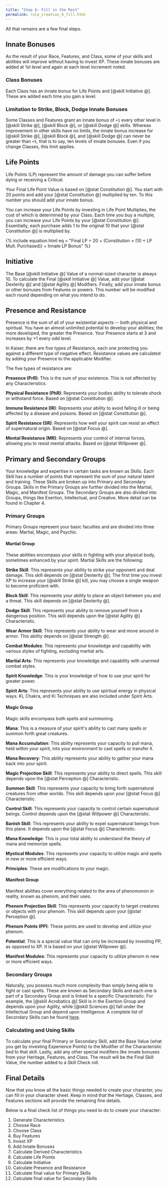 ```yaml
---
title: "Step 6: Fill in the Rest"
permalink: rule_creation_6_fill.html
---
```


All that remains are a few final steps.

## Innate Bonuses
As the result of your Race, Features, and Class, some of your skills and abilities will improve without having to invest XP. These innate bonuses are added at 1st level and again at each level increment noted.

### Class Bonuses
Each Class has an innate bonus for Life Points and [@skill Initiative @]. These are added each time you gain a level.

### Limitation to Strike, Block, Dodge Innate Bonuses
Some Classes and Features grant an innate bonus of `+1` every other level in [@skill Strike @], [@skill Block @], or [@skill Dodge @] skills. Whereas improvement in other skills have no limits, the innate bonus increase for [@skill Strike @], [@skill Block @], and [@skill Dodge @] can never be greater than `+5`, that is to say, ten levels of innate bonuses. Even if you change Classes, this limit applies.

## Life Points
Life Points (LP) represent the amount of damage you can suffer before dying or receiving a Critical.

Your Final Life Point Value is based on [@stat Constitution @]. You start with 20 points and add your [@stat Constitution @] multiplied by ten. To this number you should add your innate bonus.

You can increase your Life Points by investing in Life Point Multiplies, the cost of which is determined by your Class. Each time you buy a multiple, you can increase your Life Points by your [@stat Constitution @]. Essentially, each purchase adds 1 to the original 10 that your [@stat Constitution @] is multiplied by.

{% include equation.html eq = "Final LP = 20 + (Constitution × (10 + LP Mult. Purchased)) + Innate LP Bonus" %}

## Initiative
The Base [@skill Initiative @] Value of a normal-sized character is always 10. To calculate the Final [@skill Initiative @] Value, add your [@stat Dexterity @] and [@stat Agility @] Modifiers. Finally, add your innate bonus or other bonuses from Features or powers. This number will be modified each round depending on what you intend to do.

## Presence and Resistance
Presence is the sum of all of your existential aspects -- both physical and spiritual. You have an almost unlimited potential to develop your abilities; the more developed, the greater the Presence. Your Presence starts at 3 and increases by +1 every odd level.

In Kaiser, there are five types of Resistance, each one protecting you against a different type of negative effect. Resistance values are calculated by adding your Presence to the applicable Modifier.

The five types of resistance are:

**Presence (PrR)**: This is the sum of your existence. This is not affected by any Characteristics.

**Physical Resistance (PhR)**: Represents your bodies ability to tolerate shock or withstand force. Based on [@stat Constitution @].

**Immune Resistance (IR)**: Represents your ability to avoid falling ill or being affected by a disease and poisons. Based on [@stat Constitution @].

**Spirit Resistance (SR)**: Represents how well your spirit can resist an effect of supernatural origin. Based on [@stat Focus @].

**Mental Resistance (MR)**: Represents your control of internal forces, allowing you to resist mental attacks. Based on [@stat Willpower @].

## Primary and Secondary Groups
Your knowledge and expertise in certain tasks are known as Skills. Each Skill has a number of points that represent the sum of your natural talent and training. These Skills are broken up into Primary and Secondary Groups. Skills in the Primary Groups are further divided into the Martial, Magic, and Manifest Groups. The Secondary Groups are also divided into Groups, things like Exertion, Intellectual, and Creative. More detail can be found in Chapter 4.

### Primary Groups
Primary Groups represent your basic faculties and are divided into three areas: Martial, Magic, and Psychic.

#### Martial Group
These abilities encompass your skills in fighting with your physical body, sometimes enhanced by your spirit. Martial Skills are the following:

**Strike Skill**: This represents your ability to strike your opponent and deal damage. This skill depends on [@stat Dexterity @]. The first time you invest XP to increase your [@skill Strike @] kill, you may choose a single weapon to become proficient with.

**Block Skill**: This represents your ability to place an object between you and a threat. This skill depends on [@stat Dexterity @].

**Dodge Skill**: This represents your ability to remove yourself from a dangerous position. This skill depends upon the [@stat Agility @] Characteristic.

**Wear Armor Skill**: This represents your ability to wear and move around in armor. This ability depends on [@stat Strength @].

**Combat Modules**: This represents your knowledge and capability with various styles of fighting, excluding martial arts.

**Martial Arts**: This represents your knowledge and capability with unarmed combat styles.

**Spirit Knowledge**: This is your knowledge of how to use your spirit for greater power.

**Spirit Arts**: This represents your ability to use spiritual energy in physical ways. Ki, Chakra, and Ki Techniques are also included under Spirit Arts.

#### Magic Group
Magic skills encompass both spells and summoning.

**Mana**: This is a measure of your spirit's ability to cast many spells or summon forth great creatures.

**Mana Accumulation**: This ability represents your capacity to pull mana, held within your spirit, into your environment to cast spells or transfer it.

**Mana Recovery**: This ability represents your ability to gather your mana back into your spirit.

**Magic Projection Skill**: This represents your ability to direct spells. This skill depends upon the [@stat Perception @] Characteristic.

**Summon Skill**: This represents your capacity to bring forth supernatural creatures from other worlds. This skill depends upon your [@stat Focus @] Characteristic.

**Control Skill**: This represents your capacity to control certain supernatural beings. Control depends upon the [@stat Willpower @] Characteristic.

**Banish Skill**: This represents your ability to expel supernatural beings from this plane. It depends upon the [@stat Focus @] Characteristic.

**Mana Knowledge**: This is your total ability to understand the theory of mana and memorize spells.

**Mystical Modules**: This represents your capacity to utilize magic and spells in new or more efficient ways.

**Principles**: These are modifications to your magic.

#### Manifest Group
Manifest abilities cover everything related to the area of phenomonon in reality, known as phenom, and their uses.

**Phenom Projection Skill**: This represents your capacity to target creatures or objects with your phenom. This skill depends upon your [@stat Perception @].

**Phenom Points (PP)**: These points are used to develop and utilize your phenom.

**Potential**: This is a special value that can only be increased by investing PP, as opposed to XP. It is based on your [@stat Willpower @].

**Manifest Modules**: This represents your capacity to utilize phenom in new or more efficient ways.

### Secondary Groups
Naturally, you possess much more complexity than simply being able to fight or cast spells. These are known as Secondary Skills and each one is part of a Secondary Group and is linked to a specific Characteristic. For example, the [@skill Acrobatics @] Skill is in the Exertion Group and depends upon your Agility, while [@skill Sciences @] fall under the Intellectual Group and depend upon Intelligence. A complete list of Secondary Skills can be found [here](todo.html).

### Calculating and Using Skills
To calculate your final Primary or Secondary Skill, add the Base Value (what you get by investing Experience Points) to the Modifier of the Characteristic tied to that skill. Lastly, add any other special modifiers like innate bonuses from your Heritage, Features, and Class. The result will be the Final Skill Value, the number added to a Skill Check roll. 

## Final Details
Now that you know all the basic things needed to create your character, you can fill in your character sheet. Keep in mind that the Hertiage, Classes, and Features sections will provide the remaining fine details.

Below is a final check list of things you need to do to create your character:
1.	Generate Characteristics
2.	Choose Race
3.	Choose Class
4.	Buy Features
5.	Invest XP
6.	Add Innate Bonuses
7.	Calculate Derived Characteristics
8.	Calculate Life Points
9.	Calculate Initiative
10.	Calculate Presence and Resistance
11.	Calculate final value for Primary Skills
12.	Calculate final value for Secondary Skills